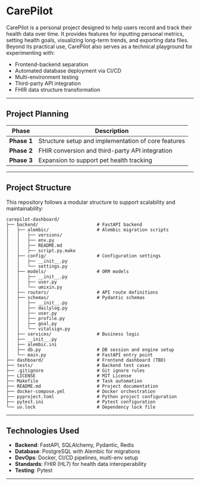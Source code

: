 # CarePilot

CarePilot is a personal project designed to help users record and track their health data over time. It provides features for inputting personal metrics, setting health goals, visualizing long-term trends, and exporting data files. Beyond its practical use, CarePilot also serves as a technical playground for experimenting with:

- Frontend-backend separation
- Automated database deployment via CI/CD
- Multi-environment testing
- Third-party API integration
- FHIR data structure transformation

---

## Project Planning

| Phase | Description |
|-------|-------------|
| **Phase 1** | Structure setup and implementation of core features |
| **Phase 2** | FHIR conversion and third-party API integration |
| **Phase 3** | Expansion to support pet health tracking |

---

## Project Structure

This repository follows a modular structure to support scalability and maintainability:

```
carepilot-dashboard/
├── backend/                      # FastAPI backend
│   ├── alembic/                  # Alembic migration scripts
│   │   ├── versions/
│   │   ├── env.py
│   │   ├── README.md
│   │   ├── script.py.mako
│   ├── config/                   # Configuration settings
│   │   ├── __init__.py
│   │   └── settings.py
│   ├── models/                   # ORM models
│   │   ├── __init__.py
│   │   ├── user.py
│   │   └── umixin.py
│   ├── routers/                  # API route definitions
│   ├── schemas/                  # Pydantic schemas
│   │   ├── __init__.py
│   │   ├── dailylog.py
│   │   ├── user.py
│   │   ├── profile.py
│   │   ├── goal.py
│   │   └── vitalsign.py
│   ├── services/                 # Business logic
│   ├── __init__.py
│   ├── alembic.ini
│   ├── db.py                     # DB session and engine setup
│   └── main.py                   # FastAPI entry point
├── dashboard/                    # Frontend dashboard (TBD)
├── tests/                        # Backend test cases
├── .gitignore                    # Git ignore rules
├── LICENSE                       # MIT License
├── Makefile                      # Task automation
├── README.md                     # Project documentation
├── docker-compose.yml            # Docker orchestration
├── pyproject.toml                # Python project configuration
├── pytest.ini                    # Pytest configuration
└── uv.lock                       # Dependency lock file

```

---

## Technologies Used

- **Backend**: FastAPI, SQLAlchemy, Pydantic, Redis
- **Database**: PostgreSQL with Alembic for migrations
- **DevOps**: Docker, CI/CD pipelines, multi-env setup
- **Standards**: FHIR (HL7) for health data interoperability
- **Testing**: Pytest

---


